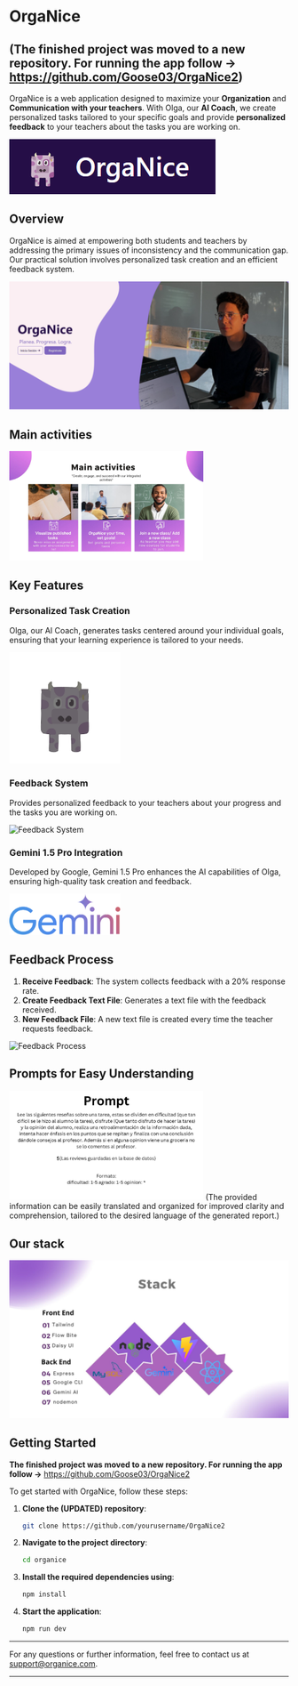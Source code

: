 # OrgaNice 

## (The finished project was moved to a new repository. For running the app follow -> **https://github.com/Goose03/OrgaNice2**)

OrgaNice is a web application designed to maximize your **Organization** and **Communication with your teachers**. With Olga, our **AI Coach**, we create personalized tasks tailored to your specific goals and provide **personalized feedback** to your teachers about the tasks you are working on.

![OrgaNice Logo](src/assets/logoOrgaNice.png)

## Overview

OrgaNice is aimed at empowering both students and teachers by addressing the primary issues of inconsistency and the communication gap. Our practical solution involves personalized task creation and an efficient feedback system.


![Preview](src/assets/homePage_preview.png)


## Main activities
<img src="src/assets/main_activities_Organice.jpg" alt="Main activites" width= "350"/>

## Key Features

### Personalized Task Creation

Olga, our AI Coach, generates tasks centered around your individual goals, ensuring that your learning experience is tailored to your needs.

<img src="src/assets/olgaTransparente.png" alt="OrgaNice Logo" width="200"/>

### Feedback System

Provides personalized feedback to your teachers about your progress and the tasks you are working on.

![Feedback System](images/feedback_system.png)

### Gemini 1.5 Pro Integration

Developed by Google, Gemini 1.5 Pro enhances the AI capabilities of Olga, ensuring high-quality task creation and feedback.

<img src="src/assets/Google_Gemini_logo.svg.png" alt= "Gemini 1.5 Pro" width="200">


## Feedback Process

1. **Receive Feedback**: The system collects feedback with a 20% response rate.
2. **Create Feedback Text File**: Generates a text file with the feedback received.
3. **New Feedback File**: A new text file is created every time the teacher requests feedback.

![Feedback Process](images/feedback_process.png)

## Prompts for Easy Understanding

<img src="src/assets/prompt.jpg" alt="Prompt example" width= "350"/>
(The provided information can be easily translated and organized for improved clarity and comprehension, tailored to the desired language of the generated report.)


## Our stack 
![Stack utilized](src/assets/stackOverview.jpg)

## Getting Started
**The finished project was moved to a new repository. For running the app follow ->** https://github.com/Goose03/OrgaNice2

To get started with OrgaNice, follow these steps:

1. **Clone the (UPDATED) repository**:
   ```sh
   git clone https://github.com/yourusername/OrgaNice2
   ```
2. **Navigate to the project directory**:
   ```sh
   cd organice
   ```
3. **Install the required dependencies using**:
   ```sh
   npm install
   ```
4. **Start the application**:
   ```sh
   npm run dev
   ```


---

For any questions or further information, feel free to contact us at [support@organice.com](mailto:support@organice.com).

---
